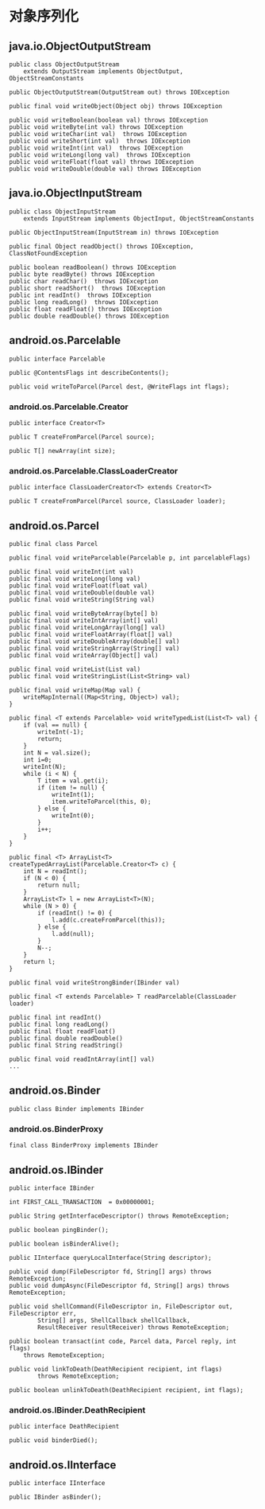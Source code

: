 # 对象序列化 #
## java.io.ObjectOutputStream ##

	public class ObjectOutputStream
    	extends OutputStream implements ObjectOutput, ObjectStreamConstants

	public ObjectOutputStream(OutputStream out) throws IOException

	public final void writeObject(Object obj) throws IOException

	public void writeBoolean(boolean val) throws IOException
	public void writeByte(int val) throws IOException
	public void writeChar(int val)  throws IOException
	public void writeShort(int val)  throws IOException
	public void writeInt(int val)  throws IOException 
	public void writeLong(long val)  throws IOException
	public void writeFloat(float val) throws IOException
	public void writeDouble(double val) throws IOException


## java.io.ObjectInputStream ##

	public class ObjectInputStream
    	extends InputStream implements ObjectInput, ObjectStreamConstants

	public ObjectInputStream(InputStream in) throws IOException

	public final Object readObject() throws IOException, ClassNotFoundException

	public boolean readBoolean() throws IOException
	public byte readByte() throws IOException
	public char readChar()  throws IOException
	public short readShort()  throws IOException
	public int readInt()  throws IOException
	public long readLong()  throws IOException
	public float readFloat() throws IOException
	public double readDouble() throws IOException

## android.os.Parcelable ##

	public interface Parcelable

	public @ContentsFlags int describeContents();
	
	public void writeToParcel(Parcel dest, @WriteFlags int flags);

### android.os.Parcelable.Creator<T> ###

	public interface Creator<T>

	public T createFromParcel(Parcel source);

	public T[] newArray(int size);

### android.os.Parcelable.ClassLoaderCreator<T> ###

	public interface ClassLoaderCreator<T> extends Creator<T>

	public T createFromParcel(Parcel source, ClassLoader loader);

## android.os.Parcel ##

	public final class Parcel

	public final void writeParcelable(Parcelable p, int parcelableFlags)

	public final void writeInt(int val)
	public final void writeLong(long val)
	public final void writeFloat(float val)
	public final void writeDouble(double val)
	public final void writeString(String val)

	public final void writeByteArray(byte[] b)
	public final void writeIntArray(int[] val)
	public final void writeLongArray(long[] val)
	public final void writeFloatArray(float[] val)
	public final void writeDoubleArray(double[] val)
	public final void writeStringArray(String[] val)
	public final void writeArray(Object[] val)
	
	public final void writeList(List val)
	public final void writeStringList(List<String> val)

	public final void writeMap(Map val) {
        writeMapInternal((Map<String, Object>) val);
    }

	public final <T extends Parcelable> void writeTypedList(List<T> val) {
        if (val == null) {
            writeInt(-1);
            return;
        }
        int N = val.size();
        int i=0;
        writeInt(N);
        while (i < N) {
            T item = val.get(i);
            if (item != null) {
                writeInt(1);
                item.writeToParcel(this, 0);
            } else {
                writeInt(0);
            }
            i++;
        }
    }

	public final <T> ArrayList<T> createTypedArrayList(Parcelable.Creator<T> c) {
        int N = readInt();
        if (N < 0) {
            return null;
        }
        ArrayList<T> l = new ArrayList<T>(N);
        while (N > 0) {
            if (readInt() != 0) {
                l.add(c.createFromParcel(this));
            } else {
                l.add(null);
            }
            N--;
        }
        return l;
    }
	
	public final void writeStrongBinder(IBinder val)

	public final <T extends Parcelable> T readParcelable(ClassLoader loader)

	public final int readInt()
	public final long readLong()
	public final float readFloat()
	public final double readDouble()
	public final String readString()

	public final void readIntArray(int[] val)
	...


## android.os.Binder ##

	public class Binder implements IBinder

### android.os.BinderProxy ###

	final class BinderProxy implements IBinder

## android.os.IBinder ##

	public interface IBinder

	int FIRST_CALL_TRANSACTION  = 0x00000001;

	public String getInterfaceDescriptor() throws RemoteException;

	public boolean pingBinder();

	public boolean isBinderAlive();

	public IInterface queryLocalInterface(String descriptor);

	public void dump(FileDescriptor fd, String[] args) throws RemoteException;
	public void dumpAsync(FileDescriptor fd, String[] args) throws RemoteException;

	public void shellCommand(FileDescriptor in, FileDescriptor out, FileDescriptor err,
            String[] args, ShellCallback shellCallback,
            ResultReceiver resultReceiver) throws RemoteException;

	public boolean transact(int code, Parcel data, Parcel reply, int flags)
        throws RemoteException;

	public void linkToDeath(DeathRecipient recipient, int flags)
            throws RemoteException;

	public boolean unlinkToDeath(DeathRecipient recipient, int flags);

### android.os.IBinder.DeathRecipient ###

	public interface DeathRecipient

	public void binderDied();

## android.os.IInterface ##

	public interface IInterface

	public IBinder asBinder();


